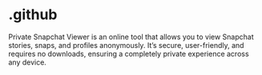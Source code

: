 # .github
Private Snapchat Viewer is an online tool that allows you to view Snapchat stories, snaps, and profiles anonymously. It’s secure, user-friendly, and requires no downloads, ensuring a completely private experience across any device.
